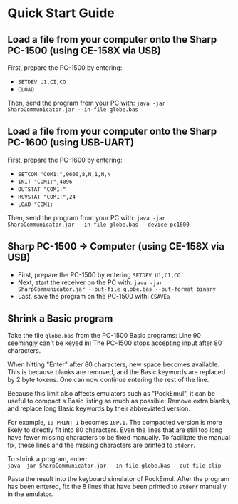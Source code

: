 # Quick Start Guide

## Load a file from your computer onto the Sharp PC-1500 (using CE-158X via USB)

First, prepare the PC-1500 by entering:

- `SETDEV U1,CI,CO`
- `CLOAD`

Then, send the program from your PC with: `java -jar SharpCommunicator.jar --in-file globe.bas`

## Load a file from your computer onto the Sharp PC-1600 (using USB-UART)

First, prepare the PC-1600 by entering:

- `SETCOM "COM1:",9600,8,N,1,N,N`
- `INIT "COM1:",4096`
- `OUTSTAT "COM1:"`
- `RCVSTAT "COM1:",24`
- `LOAD "COM1:`

Then, send the program from your PC with: `java -jar SharpCommunicator.jar --in-file globe.bas --device pc1600`

## Sharp PC-1500 -> Computer (using CE-158X via USB)

- First, prepare the PC-1500 by entering `SETDEV U1,CI,CO`
- Next, start the receiver on the PC with: `java -jar SharpCommunicator.jar --out-file globe.bas --out-format binary`
- Last, save the program on the PC-1500 with: `CSAVEa`

## Shrink a Basic program

Take the file `globe.bas` from the PC-1500 Basic programs: Line 90 seemingly can't be keyed in!
The PC-1500 stops accepting input after 80 characters.

When hitting "Enter" after 80 characters, new space becomes available. This is because blanks are
removed, and the Basic keywords are replaced by 2 byte tokens. One can now continue entering the rest of the line.

Because this limit also affects emulators such as "PockEmul", it can be useful to compact a Basic listing as
much as possible: Remove extra blanks, and replace long Basic keywords by their abbreviated version.

For example, `10 PRINT I` becomes `10P.I`. The compacted version is more likely to directly fit into 80 characters.
Even the lines that are still too long have fewer missing characters to be fixed manually.
To facilitate the manual fix, these lines and the missing characters are printed to `stderr`.

To shrink a program, enter:  
`java -jar SharpCommunicator.jar --in-file globe.bas --out-file clip`

Paste the result into the keyboard simulator of PockEmul. After the program has been
entered, fix the 8 lines that have been printed to `stderr` manually in the emulator.